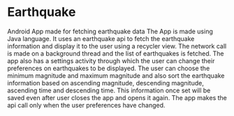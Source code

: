 # Earthquake
Android App made for fetching earthquake data
The App is made using Java language. It uses an earthquake api to fetch the earthquake information
and display it to the user using a recycler view. The network call is made on a background thread 
and the list of earthquakes is fetched. The app also has a settings activity through which the user
can change their preferences on earthquakes to be displayed. The user can choose the minimum magnitude
and maximum magnitude and also sort the earthquake information based on ascending magnitude, descending
magnitude, ascending time and descending time. This information once set will be saved even after user
closes the app and opens it again. The app makes the api call only when the user preferences have changed.
